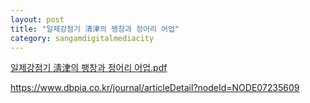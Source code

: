 ```yaml
---
layout: post
title: "일제강점기 淸津의 팽창과 정어리 어업"
category: sangamdigitalmediacity
---
```

[일제강점기 淸津의 팽창과 정어리 어업.pdf](https://github.com/dongpyeonness/disk/files/6178530/default.pdf)

<https://www.dbpia.co.kr/journal/articleDetail?nodeId=NODE07235609>

